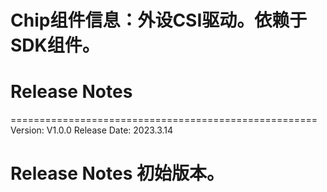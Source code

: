 # Chip组件信息：外设CSI驱动。依赖于SDK组件。

# Release Notes

=====================================================
Version: V1.0.0
Release Date: 2023.3.14

Release Notes
初始版本。
======================================================







